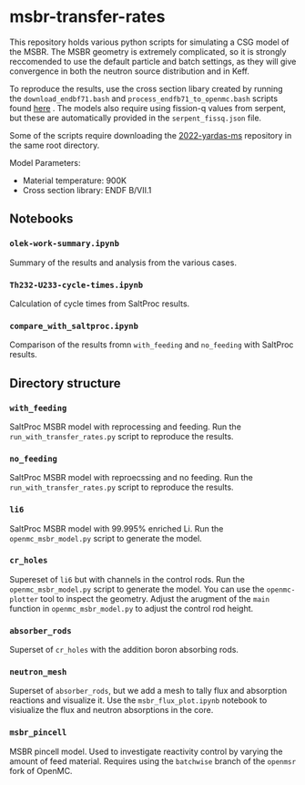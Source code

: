 # msbr-transfer-rates
This repository holds various python scripts for simulating a CSG model of the MSBR.
The MSBR geometry is extremely complicated, so it is strongly reccomended to use the default
particle and batch settings, as they will give convergence in both the neutron source distribution
and in Keff.

To reproduce the results, use the cross section libary created by running the `download_endbf71.bash`
and `process_endfb71_to_openmc.bash` scripts found [here](https://github.com/arfc/saltproc/tree/master/scripts)
. The models also require using fission-q values from serpent, but these
are automatically provided in the `serpent_fissq.json` file.

Some of the scripts require downloading the [2022-yardas-ms](https://github.com/arfc/2022-yardas-ms/tree/master) repository in the same root directory.

Model Parameters:
- Material temperature: 900K
- Cross section library: ENDF B/VII.1


## Notebooks
### `olek-work-summary.ipynb`
Summary of the results and analysis from the various cases.

### `Th232-U233-cycle-times.ipynb`
Calculation of cycle times from SaltProc results.

### `compare_with_saltproc.ipynb`
Comparison of the results fromn `with_feeding` and `no_feeding` with SaltProc results.

## Directory structure
### `with_feeding`
SaltProc MSBR model with reprocessing and feeding. Run the `run_with_transfer_rates.py`
script to reproduce the results.

### `no_feeding`
SaltProc MSBR model with reproecssing and no feeding. Run the `run_with_transfer_rates.py`
script to reproduce the results.

### `li6`
SaltProc MSBR model with 99.995\% enriched Li. Run the `openmc_msbr_model.py` script
to generate the model.

### `cr_holes`
Supereset of `li6` but with channels in the control rods. Run the `openmc_msbr_model.py` script
to generate the model. You can use the `openmc-plotter` tool to inspect the geometry. Adjust the 
arugment of the `main` function in `openmc_msbr_model.py` to adjust the control rod height.

### `absorber_rods`
Superset of `cr_holes` with the addition boron absorbing rods.

### `neutron_mesh`
Superset of `absorber_rods`, but we add a mesh to tally flux and absorption reactions and visualize it.
Use the `msbr_flux_plot.ipynb` notebook to visiualize the flux and neutron absorptions in the core.

### `msbr_pincell`
MSBR pincell model. Used to investigate reactivity control by varying the amount of feed material.
Requires using the `batchwise` branch of the `openmsr` fork of OpenMC.
